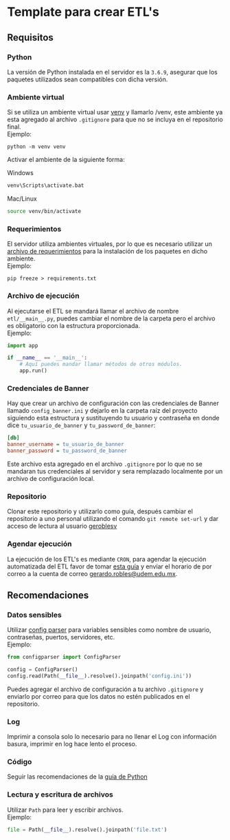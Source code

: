 # Template para crear ETL's
## Requisitos
### Python
La versión de Python instalada en el servidor es la `3.6.9`, asegurar que los paquetes utilizados sean compatibles con dicha versión.

### Ambiente virtual
Si se utiliza un ambiente virtual usar [venv](https://docs.python.org/3/tutorial/venv.html) y llamarlo /venv, este ambiente ya esta agregado al archivo `.gitignore` para que no se incluya en el repositorio final.  
Ejemplo:
```shell
python -m venv venv
```

Activar el ambiente de la siguiente forma:  

Windows
```bash
venv\Scripts\activate.bat
```

Mac/Linux
```bash
source venv/bin/activate
```

### Requerimientos
El servidor utiliza ambientes virtuales, por lo que es necesario utilizar un [archivo de requerimientos](https://pip.pypa.io/en/stable/user_guide/#requirements-files) para la instalación de los paquetes en dicho ambiente.  
Ejemplo:
```shell
pip freeze > requirements.txt
```

### Archivo de ejecución
Al ejecutarse el ETL se mandará llamar el archivo de nombre `etl/__main__.py`, puedes cambiar el nombre de la carpeta pero el archivo es obligatorio con la estructura proporcionada.  
Ejemplo:
```python
import app

if __name__ == '__main__':
    # Aquí puedes mandar llamar métodos de otros módulos.
    app.run()
```

### Credenciales de Banner
Hay que crear un archivo de configuración con las credenciales de Banner llamado `config_banner.ini` y dejarlo en la carpeta raíz del proyecto siguiendo esta estructura y sustituyendo tu usuario y contraseña en donde dice `tu_usuario_de_banner` y `tu_password_de_banner`:  
```ini
[db]
banner_username = tu_usuario_de_banner
banner_password = tu_password_de_banner
```
Este archivo esta agregado en el archivo `.gitignore` por lo que no se mandaran tus credenciales al servidor y sera remplazado localmente por un archivo de configuración local.

### Repositorio
Clonar este repositorio y utilizarlo como guía, después cambiar el repositorio a uno personal utilizando el comando `git remote set-url` y dar acceso de lectura al usuario [geroblesv](https://github.com/geroblesv/)

### Agendar ejecución
La ejecución de los ETL's es mediante `CRON`, para agendar la ejecución automatizada del ETL favor de tomar [esta guía](https://crontab.guru/) y envíar el horario de por correo a la cuenta de correo gerardo.robles@udem.edu.mx.

## Recomendaciones
### Datos sensibles
Utilizar [config parser](https://docs.python.org/3/library/configparser.html) para variables sensibles como nombre de usuario, contraseñas, puertos, servidores, etc.  
Ejemplo:
```python 
from configparser import ConfigParser

config = ConfigParser()
config.read(Path(__file__).resolve().joinpath('config.ini'))
```
Puedes agregar el archivo de configuración a tu archivo `.gitignore` y enviarlo por correo para que los datos no estén publicados en el repositorio.
### Log
Imprimir a consola solo lo necesario para no llenar el Log con información basura, imprimir en log hace lento el proceso.
### Código
Seguir las recomendaciones de la [guía de Python](https://www.python.org/dev/peps/pep-0008/)
### Lectura y escritura de archivos
Utilizar `Path` para leer y escribir archivos.  
Ejemplo:
```python
file = Path(__file__).resolve().joinpath('file.txt')
```
